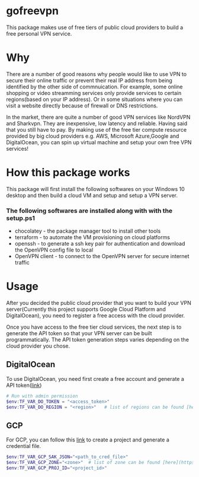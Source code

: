 # gofreevpn

This package makes use of free tiers of public cloud providers to build a free personal VPN service.

# Why

There are a number of good reasons why people would like to use VPN to secure their online traffic or prevent their real IP address from being identified by the other side of commnuication. For example, some online shopping or video streamming services only provide services to certain regions(based on your IP address). Or in some situations where you can visit a website directly because of firewall or DNS restrictions.

In the market, there are quite a number of good VPN services like NordVPN and Sharkvpn. They are inexpensive, low latency and reliable. Having said that you still have to pay. By making use of the free tier compute resource provided by big cloud providers e.g. AWS, Microsoft Azure,Google and DigitalOcean, you can spin up virtual machine and setup your own free VPN services!


# How this package works

This package will first install the following softwares on your Windows 10 desktop and then build a cloud VM and setup and setup a VPN server.

### The following softwares are installed along with with the setup.ps1

* chocolatey - the package manager tool to install other tools
* terraform - to automate the VM provisioning on cloud platforms
* openssh - to generate a ssh key pair for authentication and download the OpenVPN config file to local
* OpenVPN client - to connect to the OpenVPN server for secure internet traffic


# Usage
After you decided the public cloud provider that you want to build your VPN server(Currently this project supports Google Cloud Platform and DigitalOcean), you need to register a free access with the cloud provider.

Once you have access to the free tier cloud services, the next step is to generate the API  token so that your VPN server can be built programmatically. The API token generation steps varies depending on the cloud provider you chose. 

## DigitalOcean
To use DigitalOcean, you need first create a free account and generate a API token([link](https://www.digitalocean.com/docs/api/create-personal-access-token/))

``` Powershell
# Run with admin permission
$env:TF_VAR_DO_TOKEN = "<access_token>"
$env:TF_VAR_DO_REGION = "<region>"   # list of regions can be found [here](https://www.digitalocean.com/docs/platform/availability-matrix/)
```

## GCP
For GCP, you can follow this [link](https://cloud.google.com/community/tutorials/getting-started-on-gcp-with-terraform) to create a project and generate a credential file.

``` Powershell
$env:TF_VAR_GCP_SAK_JSON="<path_to_cred_file>"
$env:TF_VAR_GCP_ZONE="<zone>"  # list of zone can be found [here](https://cloud.google.com/about/locations/)
$env:TF_VAR_GCP_PROJ_ID="<project_id>"
```
